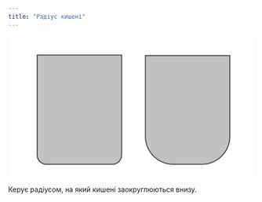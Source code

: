```yaml
---
title: "Радіус кишені"
---
```


![Радіус кишені](pocketradius.svg)

Керує радіусом, на який кишені заокруглюються внизу.




